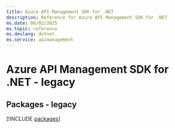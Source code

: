 ```yaml
---
title: Azure API Management SDK for .NET
description: Reference for Azure API Management SDK for .NET
ms.date: 06/02/2025
ms.topic: reference
ms.devlang: dotnet
ms.service: apimanagement
---
```

# Azure API Management SDK for .NET - legacy
## Packages - legacy
[!INCLUDE [packages](api-management-index.md)]